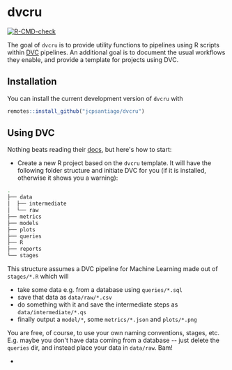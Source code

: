 
# dvcru

<!-- badges: start -->
[![R-CMD-check](https://github.com/jcpsantiago/dvcru/workflows/R-CMD-check/badge.svg)](https://github.com/jcpsantiago/dvcru/actions)
<!-- badges: end -->

The goal of `dvcru` is to provide utility functions to pipelines using R scripts
within [DVC](https://dvc.org) pipelines.
An additional goal is to document the usual workflows they enable, and provide
a template for projects using DVC.

## Installation

You can install the current development version of `dvcru` with

``` r
remotes::install_github("jcpsantiago/dvcru")
```

## Using DVC

Nothing beats reading their [docs](), but here's how to start:

* Create a new R project based on the `dvcru` template.
It will have the following folder structure and initiate DVC for you 
(if it is installed, otherwise it shows you a warning):

```sh
.
├── data
│  ├── intermediate
│  └── raw
├── metrics
├── models
├── plots
├── queries
├── R
├── reports
└── stages
```

This structure assumes a DVC pipeline for Machine Learning made out of `stages/*.R` which will 

* take some data e.g. from a database using `queries/*.sql`
* save that data as `data/raw/*.csv`
* do something with it and save the intermediate steps as `data/intermediate/*.qs`
* finally output a `model/*`, some `metrics/*.json` and `plots/*.png`

You are free, of course, to use your own naming conventions, stages, etc.
E.g. maybe you don't have data coming from a database -- just delete the `queries` dir,
and instead place your data in `data/raw`. Bam!

* 

